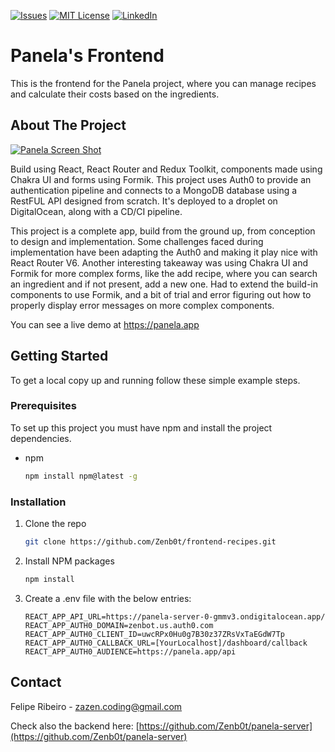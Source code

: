 [![Issues][issues-shield]][issues-url]
[![MIT License][license-shield]][license-url]
[![LinkedIn][linkedin-shield]][linkedin-url]
# Panela's Frontend

This is the frontend for the Panela project, where you can manage recipes and calculate their costs based on the ingredients.

## About The Project

[![Panela Screen Shot][product-screenshot]](https://panela.app)

Build using React, React Router and Redux Toolkit, components made using Chakra UI and forms using Formik. This project uses Auth0 to provide an authentication pipeline and connects to a MongoDB database using a RestFUL API designed from scratch. It's deployed to a droplet on DigitalOcean, along with a CD/CI pipeline.

This project is a complete app, build from the ground up, from conception to design and implementation. Some challenges faced during implementation have been adapting the Auth0 and making it play nice with React Router V6. Another interesting takeaway was using Chakra UI and Formik for more complex forms, like the add recipe, where you can search an ingredient and if not present, add a new one. Had to extend the build-in components to use Formik, and a bit of trial and error figuring out how to properly display error messages on more complex components.

You can see a live demo at https://panela.app

<!-- GETTING STARTED -->
## Getting Started

To get a local copy up and running follow these simple example steps.

### Prerequisites

To set up this project you must have npm and install the project dependencies.
* npm
  ```sh
  npm install npm@latest -g
  ```

### Installation

1. Clone the repo
   ```sh
   git clone https://github.com/Zenb0t/frontend-recipes.git
   ```
2. Install NPM packages
   ```sh
   npm install
   ```
3. Create a .env file with the below entries:
   ```env
   REACT_APP_API_URL=https://panela-server-0-gmmv3.ondigitalocean.app/
   REACT_APP_AUTH0_DOMAIN=zenbot.us.auth0.com
   REACT_APP_AUTH0_CLIENT_ID=uwcRPx0Hu0g7B30z37ZRsVxTaEGdW7Tp
   REACT_APP_AUTH0_CALLBACK_URL=[YourLocalhost]/dashboard/callback
   REACT_APP_AUTH0_AUDIENCE=https://panela.app/api
   ```


## Contact

Felipe Ribeiro -  zazen.coding@gmail.com

Check also the backend here: [https://github.com/Zenb0t/panela-server](https://github.com/Zenb0t/panela-server)


<!-- MARKDOWN LINKS & IMAGES -->
<!-- https://www.markdownguide.org/basic-syntax/#reference-style-links -->
[issues-shield]: https://img.shields.io/github/issues/Zenb0t/frontend-recipes.svg?style=for-the-badge
[issues-url]: https://github.com/Zenb0t/frontend-recipes/issues
[license-shield]: https://img.shields.io/github/license/Zenb0t/frontend-recipes.svg?style=for-the-badge
[license-url]: https://github.com/Zenb0t/frontend-recipes/blob/main/LICENSE.txt
[linkedin-shield]: https://img.shields.io/badge/-LinkedIn-black.svg?style=for-the-badge&logo=linkedin&colorB=555
[linkedin-url]: https://www.linkedin.com/in/felipe-ribeiro-245a37192/
[product-screenshot]: https://feliperibeiro.ca/static/media/panela.3155b4af686073f76807.png
[React.js]: https://img.shields.io/badge/React-20232A?style=for-the-badge&logo=react&logoColor=61DAFB
[React-url]: https://reactjs.org/
[Vue.js]: https://img.shields.io/badge/Vue.js-35495E?style=for-the-badge&logo=vuedotjs&logoColor=4FC08D
[Vue-url]: https://vuejs.org/
[Angular.io]: https://img.shields.io/badge/Angular-DD0031?style=for-the-badge&logo=angular&logoColor=white
[Angular-url]: https://angular.io/
[Svelte.dev]: https://img.shields.io/badge/Svelte-4A4A55?style=for-the-badge&logo=svelte&logoColor=FF3E00
[Svelte-url]: https://svelte.dev/
[Laravel.com]: https://img.shields.io/badge/Laravel-FF2D20?style=for-the-badge&logo=laravel&logoColor=white
[Laravel-url]: https://laravel.com
[Bootstrap.com]: https://img.shields.io/badge/Bootstrap-563D7C?style=for-the-badge&logo=bootstrap&logoColor=white
[Bootstrap-url]: https://getbootstrap.com
[JQuery.com]: https://img.shields.io/badge/jQuery-0769AD?style=for-the-badge&logo=jquery&logoColor=white
[JQuery-url]: https://jquery.com 

